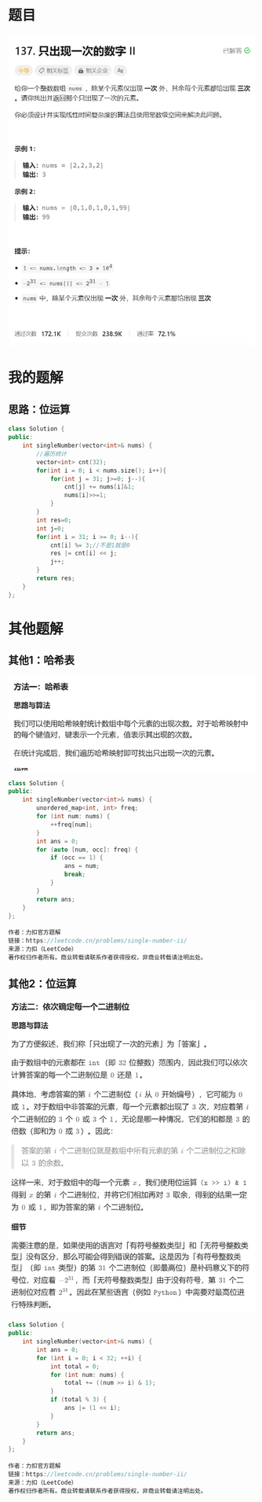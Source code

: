 # 题目

![image-20231015154942611](image/image-20231015154942611.png)

# 我的题解

## 思路：位运算

```C++
class Solution {
public:
    int singleNumber(vector<int>& nums) {
        //遍历统计
        vector<int> cnt(32);
        for(int i = 0; i < nums.size(); i++){
            for(int j = 31; j>=0; j--){
                cnt[j] += nums[i]&1;
                nums[i]>>=1;
            }
        }
        int res=0;
        int j=0;
        for(int i = 31; i >= 0; i--){
            cnt[i] %= 3;//不是1就是0
            res |= cnt[i] << j;
            j++;
        }
        return res;
    }
};
```



# 其他题解

## 其他1：哈希表

![image-20231015155044924](image/image-20231015155044924.png)

```C++
class Solution {
public:
    int singleNumber(vector<int>& nums) {
        unordered_map<int, int> freq;
        for (int num: nums) {
            ++freq[num];
        }
        int ans = 0;
        for (auto [num, occ]: freq) {
            if (occ == 1) {
                ans = num;
                break;
            }
        }
        return ans;
    }
};

作者：力扣官方题解
链接：https://leetcode.cn/problems/single-number-ii/
来源：力扣（LeetCode）
著作权归作者所有。商业转载请联系作者获得授权，非商业转载请注明出处。
```

## 其他2：位运算

![image-20231015155121720](image/image-20231015155121720.png)

```C++
class Solution {
public:
    int singleNumber(vector<int>& nums) {
        int ans = 0;
        for (int i = 0; i < 32; ++i) {
            int total = 0;
            for (int num: nums) {
                total += ((num >> i) & 1);
            }
            if (total % 3) {
                ans |= (1 << i);
            }
        }
        return ans;
    }
};

作者：力扣官方题解
链接：https://leetcode.cn/problems/single-number-ii/
来源：力扣（LeetCode）
著作权归作者所有。商业转载请联系作者获得授权，非商业转载请注明出处。
```

